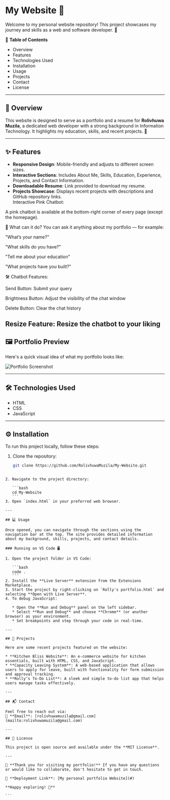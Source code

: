 # My Website 🎉 

Welcome to my personal website repository! This project showcases my journey and skills as a web and software developer. 🌟

📜 **Table of Contents**
- Overview  
- Features  
- Technologies Used  
- Installation  
- Usage  
- Projects  
- Contact  
- License  

---

## 📖 Overview

This website is designed to serve as a portfolio and a resume for **Rolivhuwa Muzila**, a dedicated web developer with a strong background in Information Technology. It highlights my education, skills, and recent projects. 🚀

---

## ✨ Features

- **Responsive Design**: Mobile-friendly and adjusts to different screen sizes.  
- **Interactive Sections**: Includes About Me, Skills, Education, Experience, Projects, and Contact Information.  
- **Downloadable Resume**: Link provided to download my resume.  
- **Projects Showcase**: Displays recent projects with descriptions and GitHub repository links.  
Interactive Pink Chatbot:

A pink chatbot is available at the bottom-right corner of every page (except the homepage).

💬 What can it do?
You can ask it anything about my portfolio — for example:

"What’s your name?"

"What skills do you have?"

"Tell me about your education"

"What projects have you built?"

🛠️ Chatbot Features:

Send Button: Submit your query

Brightness Button: Adjust the visibility of the chat window

Delete Button: Clear the chat history

Resize Feature: Resize the chatbot to your liking
---

## 🖼️ Portfolio Preview

Here's a quick visual idea of what my portfolio looks like:

![Portfolio Screenshot](./c3cd0717-a947-42d9-8252-fa162f87fcfd.png)

---

## 🛠️ Technologies Used

- HTML  
- CSS  
- JavaScript  

---

## ⚙️ Installation

To run this project locally, follow these steps:

1. Clone the repository:  
   ```bash
   git clone https://github.com/RolivhuwaMuzila/My-Website.git
````

2. Navigate to the project directory:

   ```bash
   cd My-Website
   ```
3. Open `index.html` in your preferred web browser.

---

## 💻 Usage

Once opened, you can navigate through the sections using the navigation bar at the top. The site provides detailed information about my background, skills, projects, and contact details.

### Running on VS Code 🖥️

1. Open the project folder in VS Code:

   ```bash
   code .
   ```
2. Install the **Live Server** extension from the Extensions Marketplace.
3. Start the project by right-clicking on `Rolly's portfolio.html` and selecting **Open with Live Server**.
4. To debug JavaScript:

   * Open the **Run and Debug** panel on the left sidebar.
   * Select **Run and Debug** and choose **Chrome** (or another browser) as your environment.
   * Set breakpoints and step through your code in real-time.

---

## 🚀 Projects

Here are some recent projects featured on the website:

* **Kitchen Bliss Website**: An e-commerce website for kitchen essentials, built with HTML, CSS, and JavaScript.
* **Capacity Leaving System**: A web-based application that allows users to apply for leave, built with functionality for form submission and approval tracking.
* **Rolly’s To-Do List**: A sleek and simple to-do list app that helps users manage tasks effectively.

---

## 📬 Contact

Feel free to reach out via:
📧 **Email**: [rolivhuwamuzila@gmail.com](mailto:rolivhuwamuzila@gmail.com)

---

## 📄 License

This project is open source and available under the **MIT License**.

---

🎉 **Thank you for visiting my portfolio!** If you have any questions or would like to collaborate, don't hesitate to get in touch.

🔗 **Deployment Link**: [My personal portfolio Website](#)

**Happy exploring! 🌟**

```

